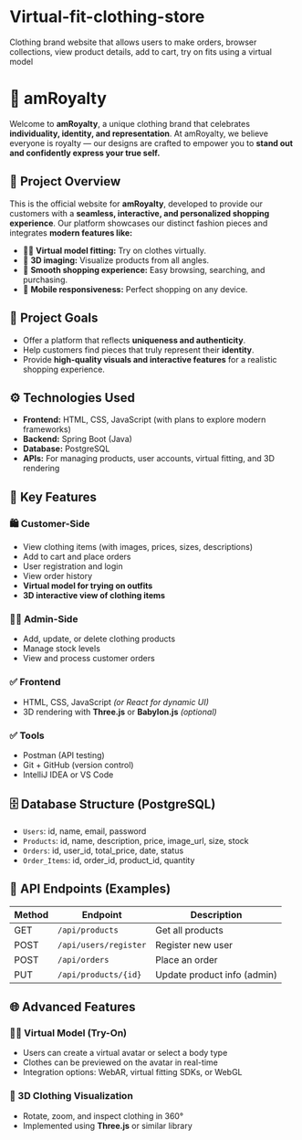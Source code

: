 # Virtual-fit-clothing-store
Clothing brand website that allows users to make orders, browser collections, view product details, add to cart, try on fits using a virtual model
# 👑 amRoyalty

Welcome to **amRoyalty**, a unique clothing brand that celebrates **individuality, identity, and representation**. At amRoyalty, we believe everyone is royalty — our designs are crafted to empower you to **stand out and confidently express your true self.**

## 🌟 Project Overview

This is the official website for **amRoyalty**, developed to provide our customers with a **seamless, interactive, and personalized shopping experience**. Our platform showcases our distinct fashion pieces and integrates **modern features like:**

- 🧍‍♀️ **Virtual model fitting:** Try on clothes virtually.
- 🎨 **3D imaging:** Visualize products from all angles.
- 🛒 **Smooth shopping experience:** Easy browsing, searching, and purchasing.
- 📱 **Mobile responsiveness:** Perfect shopping on any device.


## 🎯 Project Goals

- Offer a platform that reflects **uniqueness and authenticity**.
- Help customers find pieces that truly represent their **identity**.
- Provide **high-quality visuals and interactive features** for a realistic shopping experience.


## ⚙️ Technologies Used

- **Frontend:** HTML, CSS, JavaScript (with plans to explore modern frameworks)
- **Backend:** Spring Boot (Java)
- **Database:** PostgreSQL
- **APIs:** For managing products, user accounts, virtual fitting, and 3D rendering
## 📌 Key Features

### 🛍️ Customer-Side
- View clothing items (with images, prices, sizes, descriptions)
- Add to cart and place orders
- User registration and login
- View order history
- **Virtual model for trying on outfits**
- **3D interactive view of clothing items**

### 🧑‍💼 Admin-Side
- Add, update, or delete clothing products
- Manage stock levels
- View and process customer orders


### ✅ Frontend
- HTML, CSS, JavaScript *(or React for dynamic UI)*
- 3D rendering with **Three.js** or **Babylon.js** *(optional)*

### ✅ Tools
- Postman (API testing)
- Git + GitHub (version control)
- IntelliJ IDEA or VS Code

## 🗄️ Database Structure (PostgreSQL)

- `Users`: id, name, email, password
- `Products`: id, name, description, price, image_url, size, stock
- `Orders`: id, user_id, total_price, date, status
- `Order_Items`: id, order_id, product_id, quantity

## 🔌 API Endpoints (Examples)

| Method | Endpoint              | Description                |
|--------|-----------------------|----------------------------|
| GET    | `/api/products`       | Get all products           |
| POST   | `/api/users/register` | Register new user          |
| POST   | `/api/orders`         | Place an order             |
| PUT    | `/api/products/{id}`  | Update product info (admin)|


## 🌐 Advanced Features

### 🧍‍♀️ Virtual Model (Try-On)
- Users can create a virtual avatar or select a body type
- Clothes can be previewed on the avatar in real-time
- Integration options: WebAR, virtual fitting SDKs, or WebGL

### 🧥 3D Clothing Visualization
- Rotate, zoom, and inspect clothing in 360°
- Implemented using **Three.js** or similar library
